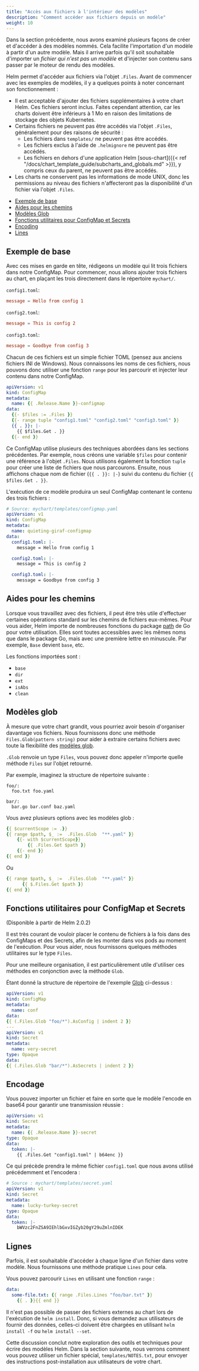 ```yaml
---
title: "Accès aux fichiers à l'intérieur des modèles"
description: "Comment accéder aux fichiers depuis un modèle"
weight: 10
---
```


Dans la section précédente, nous avons examiné plusieurs façons de créer et d'accéder à des modèles nommés. Cela facilite l'importation d'un modèle à partir d'un autre modèle. Mais il arrive parfois qu'il soit souhaitable d'importer un _fichier qui n'est pas un modèle_ et d'injecter son contenu sans passer par le moteur de rendu des modèles.

Helm permet d'accéder aux fichiers via l'objet `.Files`. Avant de commencer avec les exemples de modèles, il y a quelques points à noter concernant son fonctionnement :

- Il est acceptable d'ajouter des fichiers supplémentaires à votre chart Helm. Ces fichiers seront inclus. Faites cependant attention, car les charts doivent être inférieurs à 1 Mo en raison des limitations de stockage des objets Kubernetes.
- Certains fichiers ne peuvent pas être accédés via l'objet `.Files`, généralement pour des raisons de sécurité :
  - Les fichiers dans `templates/` ne peuvent pas être accédés.
  - Les fichiers exclus à l'aide de `.helmignore` ne peuvent pas être accédés.
  - Les fichiers en dehors d'une application Helm [sous-chart]({{< ref "/docs/chart_template_guide/subcharts_and_globals.md" >}}), y compris ceux du parent, ne peuvent pas être accédés.
- Les charts ne conservent pas les informations de mode UNIX, donc les permissions au niveau des fichiers n'affecteront pas la disponibilité d'un fichier via l'objet `.Files`.

<!-- (see https://github.com/jonschlinkert/markdown-toc) -->

<!-- toc -->

- [Exemple de base](#exemple-de-base)
- [Aides pour les chemins](#aides-pour-les-chemins)
- [Modèles Glob](#modèles-glob)
- [Fonctions utilitaires pour ConfigMap et Secrets](#fonctions-utilitaires-pour-configmap-et-secrets)
- [Encoding](#encoding)
- [Lines](#lines)

<!-- tocstop -->

## Exemple de base

Avec ces mises en garde en tête, rédigeons un modèle qui lit trois fichiers dans notre ConfigMap. Pour commencer, nous allons ajouter trois fichiers au chart, en plaçant les trois directement dans le répertoire `mychart/`.

`config1.toml`:

```toml
message = Hello from config 1
```

`config2.toml`:

```toml
message = This is config 2
```

`config3.toml`:

```toml
message = Goodbye from config 3
```

Chacun de ces fichiers est un simple fichier TOML (pensez aux anciens fichiers INI de Windows). Nous connaissons les noms de ces fichiers, nous pouvons donc utiliser une fonction `range` pour les parcourir et injecter leur contenu dans notre ConfigMap.

```yaml
apiVersion: v1
kind: ConfigMap
metadata:
  name: {{ .Release.Name }}-configmap
data:
  {{- $files := .Files }}
  {{- range tuple "config1.toml" "config2.toml" "config3.toml" }}
  {{ . }}: |-
    {{ $files.Get . }}
  {{- end }}
```

Ce ConfigMap utilise plusieurs des techniques abordées dans les sections précédentes. Par exemple, nous créons une variable `$files` pour contenir une référence à l'objet `.Files`. Nous utilisons également la fonction `tuple` pour créer une liste de fichiers que nous parcourons. Ensuite, nous affichons chaque nom de fichier (`{{ . }}: |-`) suivi du contenu du fichier `{{ $files.Get . }}`.

L'exécution de ce modèle produira un seul ConfigMap contenant le contenu des trois fichiers :

```yaml
# Source: mychart/templates/configmap.yaml
apiVersion: v1
kind: ConfigMap
metadata:
  name: quieting-giraf-configmap
data:
  config1.toml: |-
    message = Hello from config 1

  config2.toml: |-
    message = This is config 2

  config3.toml: |-
    message = Goodbye from config 3
```

## Aides pour les chemins

Lorsque vous travaillez avec des fichiers, il peut être très utile d'effectuer certaines opérations standard sur les chemins de fichiers eux-mêmes. Pour vous aider, Helm importe de nombreuses fonctions du package [path](https://golang.org/pkg/path/) de Go pour votre utilisation. Elles sont toutes accessibles avec les mêmes noms que dans le package Go, mais avec une première lettre en minuscule. Par exemple, `Base` devient `base`, etc.

Les fonctions importées sont :
- `base`
- `dir`
- `ext`
- `isAbs`
- `clean`

## Modèles glob

À mesure que votre chart grandit, vous pourriez avoir besoin d'organiser davantage vos fichiers. Nous fournissons donc une méthode `Files.Glob(pattern string)` pour aider à extraire certains fichiers avec toute la flexibilité des [modèles glob](https://godoc.org/github.com/gobwas/glob).

`.Glob` renvoie un type `Files`, vous pouvez donc appeler n'importe quelle méthode `Files` sur l'objet retourné.

Par exemple, imaginez la structure de répertoire suivante :

```
foo/:
  foo.txt foo.yaml

bar/:
  bar.go bar.conf baz.yaml
```

Vous avez plusieurs options avec les modèles glob :

```yaml
{{ $currentScope := .}}
{{ range $path, $_ :=  .Files.Glob  "**.yaml" }}
    {{- with $currentScope}}
        {{ .Files.Get $path }}
    {{- end }}
{{ end }}
```

Ou

```yaml
{{ range $path, $_ :=  .Files.Glob  "**.yaml" }}
      {{ $.Files.Get $path }}
{{ end }}
```

## Fonctions utilitaires pour ConfigMap et Secrets

(Disponible à partir de Helm 2.0.2)

Il est très courant de vouloir placer le contenu de fichiers à la fois dans des ConfigMaps et des Secrets, afin de les monter dans vos pods au moment de l'exécution. Pour vous aider, nous fournissons quelques méthodes utilitaires sur le type `Files`.

Pour une meilleure organisation, il est particulièrement utile d'utiliser ces méthodes en conjonction avec la méthode `Glob`.

Étant donné la structure de répertoire de l'exemple [Glob](#modèles-glob) ci-dessus :

```yaml
apiVersion: v1
kind: ConfigMap
metadata:
  name: conf
data:
{{ (.Files.Glob "foo/*").AsConfig | indent 2 }}
---
apiVersion: v1
kind: Secret
metadata:
  name: very-secret
type: Opaque
data:
{{ (.Files.Glob "bar/*").AsSecrets | indent 2 }}
```

## Encodage

Vous pouvez importer un fichier et faire en sorte que le modèle l'encode en base64 pour garantir une transmission réussie :

```yaml
apiVersion: v1
kind: Secret
metadata:
  name: {{ .Release.Name }}-secret
type: Opaque
data:
  token: |-
    {{ .Files.Get "config1.toml" | b64enc }}
```

Ce qui précède prendra le même fichier `config1.toml` que nous avons utilisé précédemment et l'encodera :

```yaml
# Source : mychart/templates/secret.yaml
apiVersion: v1
kind: Secret
metadata:
  name: lucky-turkey-secret
type: Opaque
data:
  token: |-
    bWVzc2FnZSA9IEhlbGxvIGZyb20gY29uZmlnIDEK
```

## Lignes

Parfois, il est souhaitable d'accéder à chaque ligne d'un fichier dans votre modèle. Nous fournissons une méthode pratique `Lines` pour cela.

Vous pouvez parcourir `Lines` en utilisant une fonction `range` :

```yaml
data:
  some-file.txt: {{ range .Files.Lines "foo/bar.txt" }}
    {{ . }}{{ end }}
```

Il n'est pas possible de passer des fichiers externes au chart lors de l'exécution de `helm install`. Donc, si vous demandez aux utilisateurs de fournir des données, celles-ci doivent être chargées en utilisant `helm install -f` ou `helm install --set`.

Cette discussion conclut notre exploration des outils et techniques pour écrire des modèles Helm. Dans la section suivante, nous verrons comment vous pouvez utiliser un fichier spécial, `templates/NOTES.txt`, pour envoyer des instructions post-installation aux utilisateurs de votre chart.
